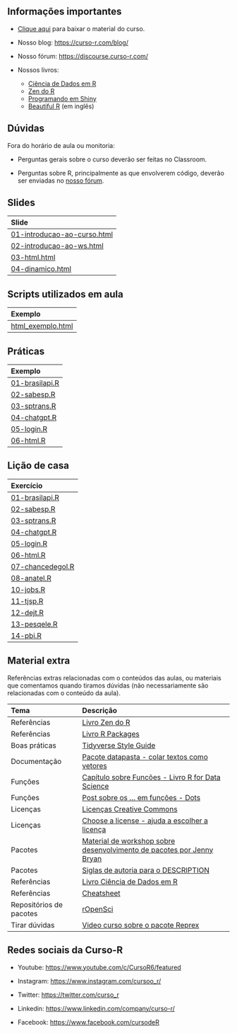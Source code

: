 
<!-- README.md is generated from README.Rmd. Please edit that file -->

## Informações importantes

- [Clique
  aqui](https://github.com/curso-r/main-web-scraping/raw/master/material_do_curso.zip)
  para baixar o material do curso.

- Nosso blog: <https://curso-r.com/blog/>

- Nosso fórum: <https://discourse.curso-r.com/>

- Nossos livros:

  - [Ciência de Dados em R](https://livro.curso-r.com/)
  - [Zen do R](https://curso-r.github.io/zen-do-r/)
  - [Programando em Shiny](https://programando-em-shiny.curso-r.com/)
  - [Beautiful R](https://curso-r.github.io/beautiful-r/) (em inglês)

## Dúvidas

Fora do horário de aula ou monitoria:

- Perguntas gerais sobre o curso deverão ser feitas no Classroom.

- Perguntas sobre R, principalmente as que envolverem código, deverão
  ser enviadas no [nosso fórum](https://discourse.curso-r.com/).

## Slides

| Slide                                                                                                                     |
|:--------------------------------------------------------------------------------------------------------------------------|
| [01-introducao-ao-curso.html](https://curso-r.github.io/202306-web-scraping/materiais/slides/01-introducao-ao-curso.html) |
| [02-introducao-ao-ws.html](https://curso-r.github.io/202306-web-scraping/materiais/slides/02-introducao-ao-ws.html)       |
| [03-html.html](https://curso-r.github.io/202306-web-scraping/materiais/slides/03-html.html)                               |
| [04-dinamico.html](https://curso-r.github.io/202306-web-scraping/materiais/slides/04-dinamico.html)                       |

## Scripts utilizados em aula

| Exemplo                                                                                                         |
|:----------------------------------------------------------------------------------------------------------------|
| [html_exemplo.html](https://curso-r.github.io/202306-web-scraping/materiais/exemplos_de_aula/html_exemplo.html) |

## Práticas

| Exemplo                                                                                 |
|:----------------------------------------------------------------------------------------|
| [01-brasilapi.R](https://curso-r.github.io/202306-web-scraping/praticas/01-brasilapi.R) |
| [02-sabesp.R](https://curso-r.github.io/202306-web-scraping/praticas/02-sabesp.R)       |
| [03-sptrans.R](https://curso-r.github.io/202306-web-scraping/praticas/03-sptrans.R)     |
| [04-chatgpt.R](https://curso-r.github.io/202306-web-scraping/praticas/04-chatgpt.R)     |
| [05-login.R](https://curso-r.github.io/202306-web-scraping/praticas/05-login.R)         |
| [06-html.R](https://curso-r.github.io/202306-web-scraping/praticas/06-html.R)           |

## Lição de casa

| Exercício                                                                                               |
|:--------------------------------------------------------------------------------------------------------|
| [01-brasilapi.R](https://curso-r.github.io/202306-web-scraping/materiais/exercicios/01-brasilapi.R)     |
| [02-sabesp.R](https://curso-r.github.io/202306-web-scraping/materiais/exercicios/02-sabesp.R)           |
| [03-sptrans.R](https://curso-r.github.io/202306-web-scraping/materiais/exercicios/03-sptrans.R)         |
| [04-chatgpt.R](https://curso-r.github.io/202306-web-scraping/materiais/exercicios/04-chatgpt.R)         |
| [05-login.R](https://curso-r.github.io/202306-web-scraping/materiais/exercicios/05-login.R)             |
| [06-html.R](https://curso-r.github.io/202306-web-scraping/materiais/exercicios/06-html.R)               |
| [07-chancedegol.R](https://curso-r.github.io/202306-web-scraping/materiais/exercicios/07-chancedegol.R) |
| [08-anatel.R](https://curso-r.github.io/202306-web-scraping/materiais/exercicios/08-anatel.R)           |
| [10-jobs.R](https://curso-r.github.io/202306-web-scraping/materiais/exercicios/10-jobs.R)               |
| [11-tjsp.R](https://curso-r.github.io/202306-web-scraping/materiais/exercicios/11-tjsp.R)               |
| [12-dejt.R](https://curso-r.github.io/202306-web-scraping/materiais/exercicios/12-dejt.R)               |
| [13-pesqele.R](https://curso-r.github.io/202306-web-scraping/materiais/exercicios/13-pesqele.R)         |
| [14-pbi.R](https://curso-r.github.io/202306-web-scraping/materiais/exercicios/14-pbi.R)                 |

## Material extra

Referências extras relacionadas com o conteúdos das aulas, ou materiais
que comentamos quando tiramos dúvidas (não necessariamente são
relacionadas com o conteúdo da aula).

| Tema                    | Descrição                                                                                                            |
|:------------------------|:---------------------------------------------------------------------------------------------------------------------|
| Referências             | [Livro Zen do R](https://curso-r.github.io/zen-do-r/)                                                                |
| Referências             | [Livro R Packages](https://r-pkgs.org/)                                                                              |
| Boas práticas           | [Tidyverse Style Guide](https://principles.tidyverse.org/)                                                           |
| Documentação            | [Pacote datapasta - colar textos como vetores](https://milesmcbain.github.io/datapasta/)                             |
| Funções                 | [Capítulo sobre Funcões - Livro R for Data Science](https://r4ds.had.co.nz/functions.html)                           |
| Funções                 | [Post sobre os … em funções - Dots](https://blog.curso-r.com/posts/2021-12-03-tutorial-dots/)                        |
| Licenças                | [Licenças Creative Commons](https://br.creativecommons.net/licencas/)                                                |
| Licenças                | [Choose a license - ajuda a escolher a licença](https://choosealicense.com/)                                         |
| Pacotes                 | [Material de workshop sobre desenvolvimento de pacotes por Jenny Bryan](https://github.com/jennybc/pkg-dev-tutorial) |
| Pacotes                 | [Siglas de autoria para o DESCRIPTION](https://r-pkgs.org/description.html#author)                                   |
| Referências             | [Livro Ciência de Dados em R](https://livro.curso-r.com/)                                                            |
| Referências             | [Cheatsheet](https://github.com/rstudio/cheatsheets/raw/master/package-development.pdf)                              |
| Repositórios de pacotes | [rOpenSci](https://ropensci.org/packages/all/)                                                                       |
| Tirar dúvidas           | [Video curso sobre o pacote Reprex](https://www.youtube.com/watch?v=IxlGYVnaGXk)                                     |

## Redes sociais da Curso-R

- Youtube: <https://www.youtube.com/c/CursoR6/featured>

- Instagram: <https://www.instagram.com/cursoo_r/>

- Twitter: <https://twitter.com/curso_r>

- Linkedin: <https://www.linkedin.com/company/curso-r/>

- Facebook: <https://www.facebook.com/cursodeR>
